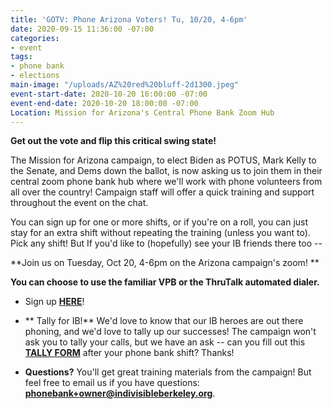 ```yaml
---
title: 'GOTV: Phone Arizona Voters! Tu, 10/20, 4-6pm'
date: 2020-09-15 11:36:00 -07:00
categories:
- event
tags:
- phone bank
- elections
main-image: "/uploads/AZ%20red%20bluff-2d1300.jpeg"
event-start-date: 2020-10-20 16:00:00 -07:00
event-end-date: 2020-10-20 18:00:00 -07:00
Location: Mission for Arizona's Central Phone Bank Zoom Hub
---
```


**Get out the vote and flip this critical swing state!**

The Mission for Arizona campaign, to elect Biden as POTUS, Mark Kelly to the Senate, and Dems down the ballot, is now asking us to join them in their central zoom phone bank hub where we'll work with phone volunteers from all over the country! Campaign staff will offer a quick training and support throughout the event on the chat.

You can sign up for one or more shifts, or if you're on a roll, you can just stay for an extra shift without repeating the training (unless you want to). Pick any shift! But If you'd like to (hopefully) see your IB friends there too --

**Join us on Tuesday, Oct 20, 4-6pm on the Arizona campaign's zoom! **

**You can choose to use the familiar VPB or the ThruTalk automated dialer.**

* Sign up **[HERE](https://www.mobilize.us/missionforaz/?is_virtual=true&tag_ids=175)**!

* ** Tally for IB!** We'd love to know that our IB heroes are out there phoning, and we'd love to tally up our successes! The campaign won't ask you to tally your calls, but we have an ask -- can you fill out this **[TALLY FORM](https://docs.google.com/forms/d/e/1FAIpQLSciXaJbyMpPyk1Vc50wSdJlR0YiCBxo8zmrSXgzPqPeI-DwoQ/viewform)** after your phone bank shift? Thanks!

* **Questions?** You'll get great training materials from the campaign!  But feel free to email us if you have questions: **[phonebank\+owner@indivisibleberkeley.org](mailto:phonebank\+owner@indivisibleberkeley.org)**.